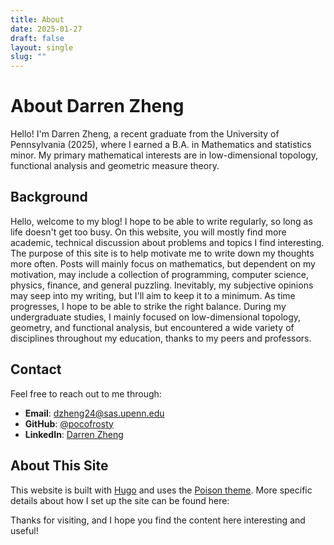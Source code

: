 ```yaml
---
title: About
date: 2025-01-27
draft: false
layout: single
slug: ""
---
```


# About Darren Zheng

Hello! I'm Darren Zheng, a recent graduate from the University of Pennsylvania (2025), where I earned a B.A. in Mathematics and statistics minor. My primary mathematical interests are in low-dimensional topology, functional analysis and geometric measure theory. 

## Background

Hello, welcome to my blog! I hope to be able to write regularly, so long as life doesn't get too busy. On this website, you will mostly find more academic, technical discussion about problems and topics I find interesting. The purpose of this site is to help motivate me to write down my thoughts more often. Posts will mainly focus on mathematics, but dependent on my motivation, may include a collection of programming, computer science, physics, finance, and general puzzling. Inevitably, my subjective opinions may seep into my writing, but I'll aim to keep it to a minimum. As time progresses, I hope to be able to strike the right balance. During my undergraduate studies, I mainly focused on low-dimensional topology, geometry, and functional analysis, but encountered a wide variety of disciplines throughout my education, thanks to my peers and professors.

## Contact

Feel free to reach out to me through:

- **Email**: [dzheng24@sas.upenn.edu](mailto:dzheng24@sas.upenn.edu)
- **GitHub**: [@pocofrosty](https://github.com/pocofrosty)
- **LinkedIn**: [Darren Zheng](https://www.linkedin.com/in/darrenzheng24/)

## About This Site

This website is built with [Hugo](https://gohugo.io/) and uses the [Poison theme](https://github.com/lukeorth/poison). More specific details about how I set up the site can be found here: 

Thanks for visiting, and I hope you find the content here interesting and useful!
